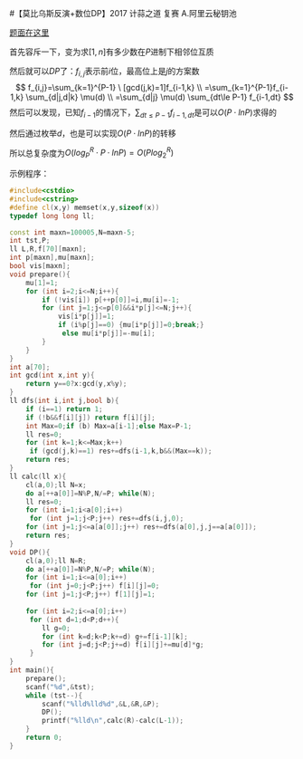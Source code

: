 #【莫比乌斯反演+数位DP】2017 计蒜之道 复赛 A.阿里云秘钥池

[题面在这里](https://nanti.jisuanke.com/t/15966)



首先容斥一下，变为求$[1,n]$有多少数在$P$进制下相邻位互质

然后就可以$DP$了：$f_{i,j}$表示前$i$位，最高位上是$j$的方案数
$$
f_{i,j}=\sum_{k=1}^{P-1} \ [gcd(j,k)=1]f_{i-1,k}  \\
=\sum_{k=1}^{P-1}f_{i-1,k} \sum_{d|j,d|k} \mu(d)  \\
=\sum_{d|j} \mu(d) \sum_{dt\le P-1} f_{i-1,dt}
$$
然后可以发现，已知$f_{i-1}$的情况下，$\sum_{dt\le P-1} f_{i-1,dt}$是可以$O(P\cdot lnP)$求得的

然后通过枚举$d$，也是可以实现$O(P\cdot lnP)$的转移

所以总复杂度为$O(log_P^R\cdot P\cdot lnP)=O(Plog_2^R)$



示例程序：

```C++
#include<cstdio>
#include<cstring>
#define cl(x,y) memset(x,y,sizeof(x))
typedef long long ll;

const int maxn=100005,N=maxn-5;
int tst,P;
ll L,R,f[70][maxn];
int p[maxn],mu[maxn];
bool vis[maxn];
void prepare(){
	mu[1]=1;
	for (int i=2;i<=N;i++){
		if (!vis[i]) p[++p[0]]=i,mu[i]=-1;
		for (int j=1;j<=p[0]&&i*p[j]<=N;j++){
			vis[i*p[j]]=1;
			if (i%p[j]==0) {mu[i*p[j]]=0;break;}
			 else mu[i*p[j]]=-mu[i];
		}
	}
}
int a[70];
int gcd(int x,int y){
	return y==0?x:gcd(y,x%y);
}
ll dfs(int i,int j,bool b){
	if (i==1) return 1;
	if (!b&&f[i][j]) return f[i][j];
	int Max=0;if (b) Max=a[i-1];else Max=P-1;
	ll res=0;
	for (int k=1;k<=Max;k++)
	 if (gcd(j,k)==1) res+=dfs(i-1,k,b&&(Max==k));
	return res;
}
ll calc(ll x){
	cl(a,0);ll N=x;
	do a[++a[0]]=N%P,N/=P; while(N);
	ll res=0;
	for (int i=1;i<a[0];i++)
	 for (int j=1;j<P;j++) res+=dfs(i,j,0);
	for (int j=1;j<=a[a[0]];j++) res+=dfs(a[0],j,j==a[a[0]]);
	return res;
}
void DP(){
	cl(a,0);ll N=R;
	do a[++a[0]]=N%P,N/=P; while(N);
	for (int i=1;i<=a[0];i++)
	 for (int j=0;j<P;j++) f[i][j]=0;
	for (int j=1;j<P;j++) f[1][j]=1;
	
	for (int i=2;i<=a[0];i++)
	 for (int d=1;d<P;d++){
	 	ll g=0;
	 	for (int k=d;k<P;k+=d) g+=f[i-1][k];
	 	for (int j=d;j<P;j+=d) f[i][j]+=mu[d]*g;
	 }
}
int main(){
	prepare();
	scanf("%d",&tst);
	while (tst--){
		scanf("%lld%lld%d",&L,&R,&P);
		DP();
		printf("%lld\n",calc(R)-calc(L-1));
	}
	return 0;
}
```

